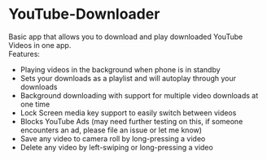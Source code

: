 # YouTube-Downloader

Basic app that allows you to download and play downloaded YouTube Videos in one app.  
Features: 
* Playing videos in the background when phone is in standby
* Sets your downloads as a playlist and will autoplay through your downloads
* Background downloading with support for multiple video downloads at one time
* Lock Screen media key support to easily switch between videos
* Blocks YouTube Ads (may need further testing on this, if someone encounters an ad, please file an issue or let me know)
* Save any video to camera roll by long-pressing a video
* Delete any video by left-swiping or long-pressing a video
